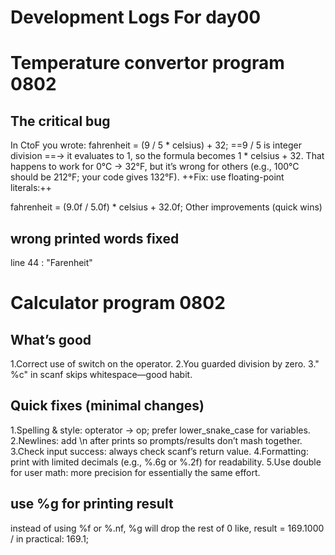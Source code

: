Development Logs For day00
===
# Temperature convertor program 0802
## The critical bug
In CtoF you wrote:
fahrenheit = (9 / 5 * celsius) + 32;
==9 / 5 is integer division ==→ it evaluates to 1, so the formula becomes 1 * celsius + 32.
That happens to work for 0°C → 32°F, but it’s wrong for others (e.g., 100°C should be 212°F; your code gives 132°F).
++Fix: use floating-point literals:++

fahrenheit = (9.0f / 5.0f) * celsius + 32.0f;
Other improvements (quick wins)
## wrong printed words fixed
line 44 : "Farenheit"

# Calculator program 0802
## What’s good
1.Correct use of switch on the operator.
2.You guarded division by zero.
3." %c" in scanf skips whitespace—good habit.
## Quick fixes (minimal changes)
1.Spelling & style: opterator → op; prefer lower_snake_case for variables.
2.Newlines: add \n after prints so prompts/results don’t mash together.
3.Check input success: always check scanf’s return value.
4.Formatting: print with limited decimals (e.g., %.6g or %.2f) for readability.
5.Use double for user math: more precision for essentially the same effort.
## use %g for printing result 
instead of using %f or %.nf, %g will drop the rest of 0
like, result = 169.1000 / in practical: 169.1;